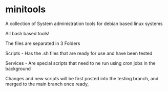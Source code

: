 # minitools
A collection of System administration tools for debian based linux systems

All bash based tools!

The files are separated in 3 Folders 

Scripts - Has the .sh files that are ready for use and have been tested 

Services - Are special scripts that need to ne run using cron jobs in the background

Changes and new scripts will be first posted into the testing branch, and merged to the main branch once ready,